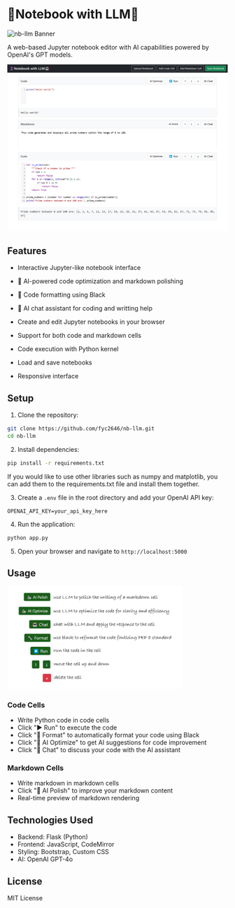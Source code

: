 # 📓Notebook with LLM🤖

<img src="asset/banner.png" width="800" alt="nb-llm Banner">

A web-based Jupyter notebook editor with AI capabilities powered by OpenAI's GPT models.

<img src="asset/ui_demo.png" width="600" alt="UI Demo">

## Features

- Interactive Jupyter-like notebook interface
- 🦾 AI-powered code optimization and markdown polishing
- 🔧 Code formatting using Black
- 🤖 AI chat assistant for coding and writting help

- Create and edit Jupyter notebooks in your browser
- Support for both code and markdown cells
- Code execution with Python kernel
- Load and save notebooks
- Responsive interface

## Setup

1. Clone the repository:
```bash
git clone https://github.com/fyc2646/nb-llm.git
cd nb-llm
```

2. Install dependencies:
```bash
pip install -r requirements.txt
```
If you would like to use other libraries such as numpy and matplotlib, you can add them to the requirements.txt file and install them together.


3. Create a `.env` file in the root directory and add your OpenAI API key:
```
OPENAI_API_KEY=your_api_key_here
```

4. Run the application:
```bash
python app.py
```

5. Open your browser and navigate to `http://localhost:5000`

## Usage

<img src="asset/instructions.png" width="400" alt="Usage Instructions">

### Code Cells
- Write Python code in code cells
- Click "▶ Run" to execute the code
- Click "🔧 Format" to automatically format your code using Black
- Click "🦾 AI Optimize" to get AI suggestions for code improvement
- Click "🤖 Chat" to discuss your code with the AI assistant

### Markdown Cells
- Write markdown in markdown cells
- Click "🦾 AI Polish" to improve your markdown content
- Real-time preview of markdown rendering

## Technologies Used

- Backend: Flask (Python)
- Frontend: JavaScript, CodeMirror
- Styling: Bootstrap, Custom CSS
- AI: OpenAI GPT-4o

## License

MIT License
